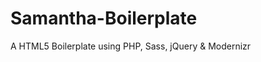 Samantha-Boilerplate
====================

A HTML5 Boilerplate using PHP, Sass, jQuery &amp; Modernizr
